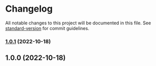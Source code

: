 # Changelog

All notable changes to this project will be documented in this file. See [standard-version](https://github.com/conventional-changelog/standard-version) for commit guidelines.

### [1.0.1](https://github.com/johanbook/file-domain-server/compare/v1.0.0...v1.0.1) (2022-10-18)

## 1.0.0 (2022-10-18)

